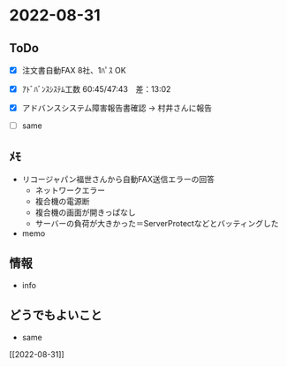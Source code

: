 # 2022-08-31

## ToDo
- [x] 注文書自動FAX 8社、1ﾊﾟｽ OK
- [x] ｱﾄﾞﾊﾞﾝｽｼｽﾃﾑ工数 60:45/47:43　差：13:02
- [x] アドバンスシステム障害報告書確認 → 村井さんに報告
- [ ] same


## ﾒﾓ
- リコージャパン福世さんから自動FAX送信エラーの回答
	- ネットワークエラー
	- 複合機の電源断
	- 複合機の画面が開きっぱなし
	- サーバーの負荷が大きかった＝ServerProtectなどとバッティングした
- memo


## 情報
- info


## どうでもよいこと
- same


[[2022-08-31]]

